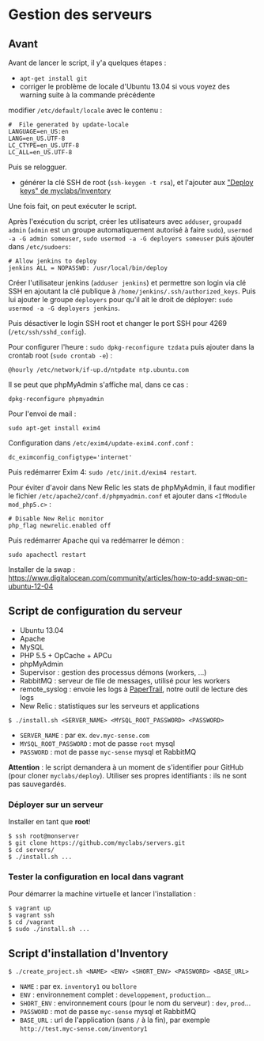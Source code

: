 # Gestion des serveurs

## Avant

Avant de lancer le script, il y'a quelques étapes :

- `apt-get install git`
- corriger le problème de locale d'Ubuntu 13.04 si vous voyez des warning suite à la commande précédente

modifier `/etc/default/locale` avec le contenu :

```
#  File generated by update-locale
LANGUAGE=en_US:en
LANG=en_US.UTF-8
LC_CTYPE=en_US.UTF-8
LC_ALL=en_US.UTF-8
```

Puis se relogguer.

- générer la clé SSH de root (`ssh-keygen -t rsa`), et l'ajouter aux ["Deploy keys" de myclabs/Inventory](https://github.com/myclabs/Inventory/settings/keys)

Une fois fait, on peut exécuter le script.

Après l'exécution du script, créer les utilisateurs avec `adduser`, `groupadd admin` (`admin` est un groupe automatiquement autorisé à faire `sudo`),
`usermod -a -G admin someuser`, `sudo usermod -a -G deployers someuser` puis ajouter dans `/etc/sudoers`:

```
# Allow jenkins to deploy
jenkins ALL = NOPASSWD: /usr/local/bin/deploy
```

Créer l'utilisateur jenkins (`adduser jenkins`) et permettre son login via clé SSH en ajoutant la clé publique à `/home/jenkins/.ssh/authorized_keys`.
Puis lui ajouter le groupe `deployers` pour qu'il ait le droit de déployer: `sudo usermod -a -G deployers jenkins`.

Puis désactiver le login SSH root et changer le port SSH pour 4269 (`/etc/ssh/sshd_config`).

Pour configurer l'heure : `sudo dpkg-reconfigure tzdata` puis ajouter dans la crontab root (`sudo crontab -e`) :

    @hourly /etc/network/if-up.d/ntpdate ntp.ubuntu.com

Il se peut que phpMyAdmin s'affiche mal, dans ce cas :

    dpkg-reconfigure phpmyadmin

Pour l'envoi de mail :

    sudo apt-get install exim4

Configuration dans `/etc/exim4/update-exim4.conf.conf` :

    dc_eximconfig_configtype='internet'

Puis redémarrer Exim 4: `sudo /etc/init.d/exim4 restart`.

Pour éviter d'avoir dans New Relic les stats de phpMyAdmin,
il faut modifier le fichier `/etc/apache2/conf.d/phpmyadmin.conf` et ajouter dans `<IfModule mod_php5.c>` :

    # Disable New Relic monitor
    php_flag newrelic.enabled off

Puis redémarrer Apache qui va redémarrer le démon :

    sudo apachectl restart

Installer de la swap : https://www.digitalocean.com/community/articles/how-to-add-swap-on-ubuntu-12-04

## Script de configuration du serveur

- Ubuntu 13.04
- Apache
- MySQL
- PHP 5.5 + OpCache + APCu
- phpMyAdmin
- Supervisor : gestion des processus démons (workers, …)
- RabbitMQ : serveur de file de messages, utilisé pour les workers
- remote_syslog : envoie les logs à [PaperTrail](https://papertrailapp.com/), notre outil de lecture des logs
- New Relic : statistiques sur les serveurs et applications

```shell
$ ./install.sh <SERVER_NAME> <MYSQL_ROOT_PASSWORD> <PASSWORD>
```

- `SERVER_NAME` : par ex. `dev.myc-sense.com`
- `MYSQL_ROOT_PASSWORD` : mot de passe `root` mysql
- `PASSWORD` : mot de passe `myc-sense` mysql et RabbitMQ

**Attention** : le script demandera à un moment de s'identifier pour GitHub (pour cloner `myclabs/deploy`).
Utiliser ses propres identifiants : ils ne sont pas sauvegardés.

### Déployer sur un serveur

Installer en tant que **root**!

```shell
$ ssh root@monserver
$ git clone https://github.com/myclabs/servers.git
$ cd servers/
$ ./install.sh ...
```

### Tester la configuration en local dans vagrant

Pour démarrer la machine virtuelle et lancer l'installation :

```shell
$ vagrant up
$ vagrant ssh
$ cd /vagrant
$ sudo ./install.sh ...
```

## Script d'installation d'Inventory

```shell
$ ./create_project.sh <NAME> <ENV> <SHORT_ENV> <PASSWORD> <BASE_URL>
```

- `NAME` : par ex. `inventory1` ou `bollore`
- `ENV` : environnement complet : `developpement`, `production`…
- `SHORT_ENV` : environnement cours (pour le nom du serveur) : `dev`, `prod`…
- `PASSWORD` : mot de passe `myc-sense` mysql et RabbitMQ
- `BASE_URL` : url de l'application (sans `/` à la fin), par exemple `http://test.myc-sense.com/inventory1`
